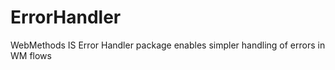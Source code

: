 ErrorHandler
============

WebMethods IS Error Handler package enables simpler handling of errors in WM flows
